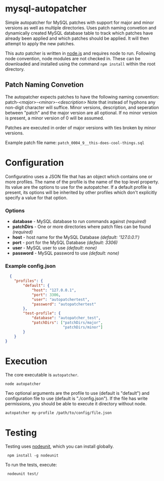 mysql-autopatcher
=================

Simple autopatcher for MySQL patches with support for major and minor versions as well as multiple directories. Uses patch naming convetion and dynamically created MySQL database table to track which patches have already been applied and which patches should be applied. It will then attempt to apply the new patches.

This auto patcher is written in [node.js](http://nodejs.org/) and requires node to run. Following node convention, node modules are not checked in. These can be downloaded and installed using the command ```npm install``` within the root directory.

## Patch Naming Convetion

The autopatcher expects patches to have the following naming convention: patch-*&lt;major&gt;*-*&lt;minor&gt;*-*&lt;description&gt;*
Note that instead of hyphons any non-digit character will suffice. Minor versions, description, and seperation between "patch" and the major version are all optional. If no minor version is present, a minor version of 0 will be assumed.

Patches are executed in order of major versions with ties broken by minor versions.

Example patch file name: ```patch_0004_9__this-does-cool-things.sql```

Configuration
=================

Configuratino uses a JSON file that has an object which contains one or more profiles. The name of the profile is the name of the top level property. Its value are the options to use for the autopatcher. If a default profile is present, its options will be inherited by other profiles which don't explicitly specify a value for that option.

### Options

* **database** - MySQL database to run commands against *(required)*
* **patchDirs** - One or more directories where patch files can be found *(required)*
* **host** - host name for the MySQL Database *(default: '127.0.0.1')*
* **port** - port for the MySQL Database *(default: 3306)*
* **user** - MySQL user to use *(default: none)*
* **password** - MySQL password to use *(default: none)*

### Example config.json

```json
  {
    "profiles": {
        "default": {
            "host": "127.0.0.1",
            "port": 3306,
            "user": "autopatchertest",
            "password": "autopatchertest"
        },
        "test-profile": {
            "database": "autopatcher_test",
            "patchDirs": ["patchDirs/major",
                          "patchDirs/minor"]
        }
    }
}
```

Execution
=================

The core executable is ```autopatcher```.

    node autopatcher

Two optional arguments are the profile to use (default is "default") and configuration file to use (default is "./config.json"). If the file has write permissions, you should be able to execute it directory without node.

    autopatcher my-profile /path/to/config/file.json

Testing
============
Testing uses [nodeunit](https://github.com/caolan/nodeunit), which you can install globally.

     npm install -g nodeunit

To run the tests, execute:

     nodeunit test/
